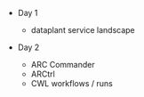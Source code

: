 
- Day 1
  - dataplant service landscape

- Day 2

  - ARC Commander
  - ARCtrl
  - CWL workflows / runs
